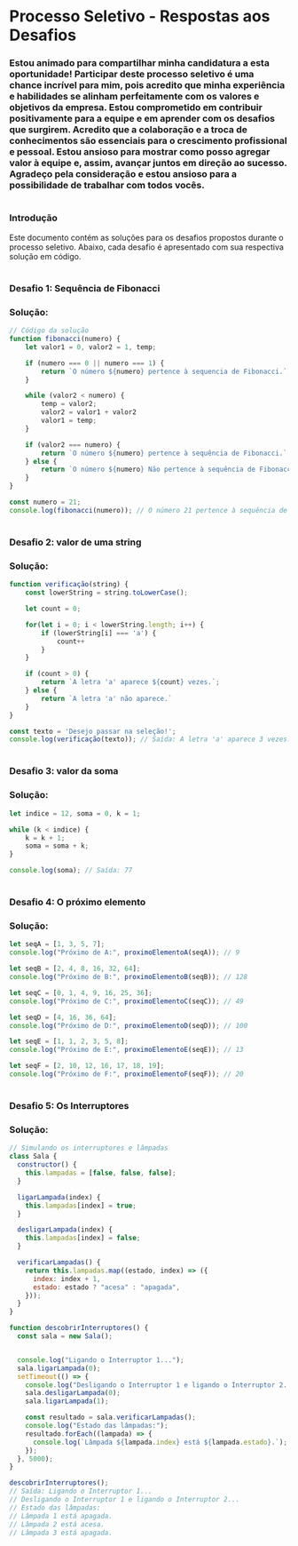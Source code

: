 # Processo Seletivo - Respostas aos Desafios

### Estou animado para compartilhar minha candidatura a esta oportunidade! Participar deste processo seletivo é uma chance incrível para mim, pois acredito que minha experiência e habilidades se alinham perfeitamente com os valores e objetivos da empresa. Estou comprometido em contribuir positivamente para a equipe e em aprender com os desafios que surgirem. Acredito que a colaboração e a troca de conhecimentos são essenciais para o crescimento profissional e pessoal. Estou ansioso para mostrar como posso agregar valor à equipe e, assim, avançar juntos em direção ao sucesso. Agradeço pela consideração e estou ansioso para a possibilidade de trabalhar com todos vocês.

#

### Introdução
Este documento contém as soluções para os desafios propostos durante o processo seletivo. Abaixo, cada desafio é apresentado com sua respectiva solução em código.

#

### Desafio 1: Sequência de Fibonacci

### Solução:
```javascript
// Código da solução
function fibonacci(numero) {
    let valor1 = 0, valor2 = 1, temp;

    if (numero === 0 || numero === 1) {
        return `O número ${numero} pertence à sequencia de Fibonacci.`;
    }

    while (valor2 < numero) {
        temp = valor2;
        valor2 = valor1 + valor2
        valor1 = temp;
    }

    if (valor2 === numero) {
        return `O número ${numero} pertence à sequência de Fibonacci.`;
    } else {
        return `O número ${numero} Não pertence à sequência de Fibonacci.`;
    }
}

const numero = 21;
console.log(fibonacci(numero)); // O número 21 pertence à sequência de Fibonacci.
```
#

### Desafio 2: valor de uma string
### Solução:
```javascript
function verificação(string) {
    const lowerString = string.toLowerCase();

    let count = 0;

    for(let i = 0; i < lowerString.length; i++) {
        if (lowerString[i] === 'a') {
            count++
        }
    }

    if (count > 0) {
        return `A letra 'a' aparece ${count} vezes.`;
    } else {
        return `A letra 'a' não aparece.`
    }
}

const texto = 'Desejo passar na seleção!';
console.log(verificação(texto)); // Saída: A letra 'a' aparece 3 vezes.
```
#

### Desafio 3: valor da soma
### Solução:
```javascript
let indice = 12, soma = 0, k = 1;

while (k < indice) {
    k = k + 1;
    soma = soma + k;
}

console.log(soma); // Saída: 77
```
#

### Desafio 4: O próximo elemento
### Solução:
```javascript
let seqA = [1, 3, 5, 7];
console.log("Próximo de A:", proximoElementoA(seqA)); // 9

let seqB = [2, 4, 8, 16, 32, 64];
console.log("Próximo de B:", proximoElementoB(seqB)); // 128

let seqC = [0, 1, 4, 9, 16, 25, 36];
console.log("Próximo de C:", proximoElementoC(seqC)); // 49

let seqD = [4, 16, 36, 64];
console.log("Próximo de D:", proximoElementoD(seqD)); // 100

let seqE = [1, 1, 2, 3, 5, 8];
console.log("Próximo de E:", proximoElementoE(seqE)); // 13

let seqF = [2, 10, 12, 16, 17, 18, 19];
console.log("Próximo de F:", proximoElementoF(seqF)); // 20
```

#

### Desafio 5: Os Interruptores
### Solução:
```javascript
// Simulando os interruptores e lâmpadas
class Sala {
  constructor() {
    this.lampadas = [false, false, false];
  }

  ligarLampada(index) {
    this.lampadas[index] = true;
  }

  desligarLampada(index) {
    this.lampadas[index] = false;
  }

  verificarLampadas() {
    return this.lampadas.map((estado, index) => ({
      index: index + 1,
      estado: estado ? "acesa" : "apagada",
    }));
  }
}

function descobrirInterruptores() {
  const sala = new Sala();


  console.log("Ligando o Interruptor 1...");
  sala.ligarLampada(0);
  setTimeout(() => {
    console.log("Desligando o Interruptor 1 e ligando o Interruptor 2...");
    sala.desligarLampada(0);
    sala.ligarLampada(1);

    const resultado = sala.verificarLampadas();
    console.log("Estado das lâmpadas:");
    resultado.forEach((lampada) => {
      console.log(`Lâmpada ${lampada.index} está ${lampada.estado}.`);
    });
  }, 5000);
}

descobrirInterruptores(); 
// Saída: Ligando o Interruptor 1... 
// Desligando o Interruptor 1 e ligando o Interruptor 2... 
// Estado das lâmpadas: 
// Lâmpada 1 está apagada.
// Lâmpada 2 está acesa.
// Lâmpada 3 está apagada.
```
